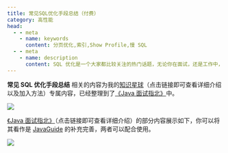 ```yaml
---
title: 常见SQL优化手段总结（付费）
category: 高性能
head:
  - - meta
    - name: keywords
      content: 分页优化,索引,Show Profile,慢 SQL
  - - meta
    - name: description
      content: SQL 优化是一个大家都比较关注的热门话题，无论你在面试，还是工作中，都很有可能会遇到。如果某天你负责的某个线上接口，出现了性能问题，需要做优化。那么你首先想到的很有可能是优化 SQL 优化，因为它的改造成本相对于代码来说也要小得多。
---
```


**常见 SQL 优化手段总结** 相关的内容为我的[知识星球](https://javaguide.cn/about-the-author/zhishixingqiu-two-years.html)（点击链接即可查看详细介绍以及加入方法）专属内容，已经整理到了[《Java 面试指北》](https://javaguide.cn/zhuanlan/java-mian-shi-zhi-bei.html)中。

![](https://oss.javaguide.cn/javamianshizhibei/sql-optimization.png)

[《Java 面试指北》](https://javaguide.cn/zhuanlan/java-mian-shi-zhi-bei.html)（点击链接即可查看详细介绍）的部分内容展示如下，你可以将其看作是 [JavaGuide](https://javaguide.cn) 的补充完善，两者可以配合使用。

![](https://oss.javaguide.cn/xingqiu/image-20220304102536445.png)

<!-- @include: @planet.snippet.md -->

